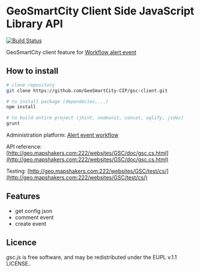 # GeoSmartCity Client Side JavaScript Library API
[![Build Status](https://travis-ci.org/GeoSmartCity-CIP/gsc-client.svg?branch=feature%2Fworkflow-alert-event)](https://travis-ci.org/GeoSmartCity-CIP/gsc-client)

GeoSmartCity client feature for [Workflow alert event](../wiki/workflow-alert-event)

## How to install
```bash
# clone repository
git clone https://github.com/GeoSmartCity-CIP/gsc-client.git

# to install package (dependecies,...)
npm install

# to build entire project (jhint, nodeunit, concat, uglify, jsdoc)
grunt
```



Administration platform: [Alert event workflow](https://github.com/GeoSmartCity-CIP/gsc-client/wiki/Alert-event-workflow)

API reference: [http://geo.mapshakers.com:222/websites/GSC/doc/gsc.cs.html](http://geo.mapshakers.com:222/websites/GSC/doc/gsc.cs.html)

Testing: [http://geo.mapshakers.com:222/websites/GSC/test/cs/](http://geo.mapshakers.com:222/websites/GSC/test/cs/)


## Features
* get config json
* comment event
* create event

## Licence
*gsc.js* is free software, and may be redistributed under the EUPL v.1.1 LICENSE..
